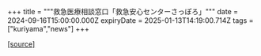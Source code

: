 +++
title = """救急医療相談窓口「救急安心センターさっぽろ」"""
date = 2024-09-16T15:00:00.000Z
expiryDate = 2025-01-13T14:19:00.714Z
tags = ["kuriyama","news"]
+++


[[source]](https://www.town.kuriyama.hokkaido.jp/soshiki/43/1791.html)

